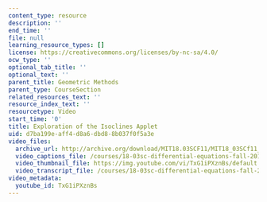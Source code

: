 ```yaml
---
content_type: resource
description: ''
end_time: ''
file: null
learning_resource_types: []
license: https://creativecommons.org/licenses/by-nc-sa/4.0/
ocw_type: ''
optional_tab_title: ''
optional_text: ''
parent_title: Geometric Methods
parent_type: CourseSection
related_resources_text: ''
resource_index_text: ''
resourcetype: Video
start_time: '0'
title: Exploration of the Isoclines Applet
uid: d7ba199e-aff4-d8a6-dbd8-8b037f0f5a3e
video_files:
  archive_url: http://archive.org/download/MIT18.03SCF11/MIT18_03SCf11_app2.mp4
  video_captions_file: /courses/18-03sc-differential-equations-fall-2011/177dee440e955156b028e92375926d63_TxG1iPXznBs.vtt
  video_thumbnail_file: https://img.youtube.com/vi/TxG1iPXznBs/default.jpg
  video_transcript_file: /courses/18-03sc-differential-equations-fall-2011/e1813a843062514451e5efa4159de93c_TxG1iPXznBs.pdf
video_metadata:
  youtube_id: TxG1iPXznBs
---
```


